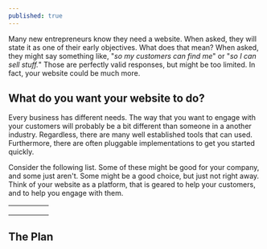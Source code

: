 ```yaml
---
published: true
---
```




Many new entrepreneurs know they need a website.  When asked, they will state it as one of their early objectives.  What does that mean?  When asked, they might say something like, "_so my customers can find me_" or "_so I can sell stuff._"  Those are perfectly valid responses, but might be too limited.  In fact, your website could be much more.

## What do you want your website to do?

Every business has different needs. The way that you want to engage with your customers will probably be a bit different than someone in a another industry. Regardless, there are many well established tools that can used. Furthermore, there are often pluggable implementations to get you started quickly.

Consider the following list.  Some of these might be good for your company, and some just aren't. Some might be a good choice, but just not right away.  Think of your website as a platform, that is geared to help your customers, and to help you engage with them.

|   |   |   |   |   |
|---|---|---|---|---|
|   |   |   |   |   |
|   |   |   |   |   |
|   |   |   |   |   |


## The Plan
